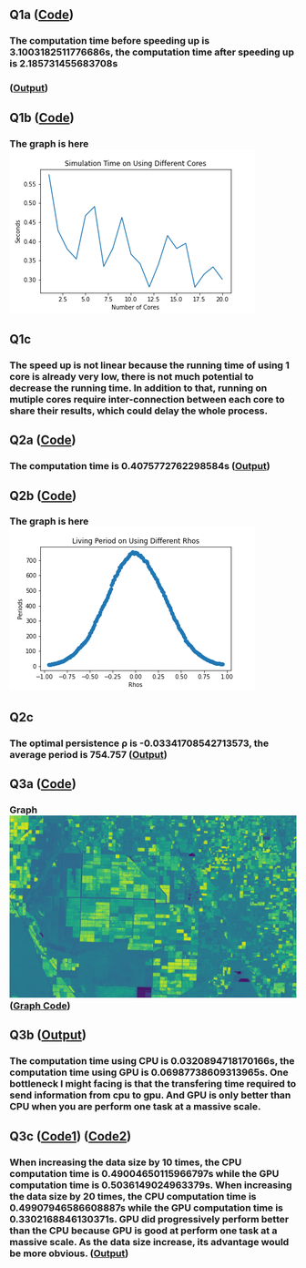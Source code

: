 ## Q1a ([Code](https://github.com/KekunH/rcc/blob/main/Q1/Q1a_mpi.py))
### The computation time before speeding up is 3.1003182511776686s, the computation time after speeding up is 2.185731455683708s 
### ([Output](https://github.com/KekunH/rcc/blob/main/Q1/Q1a.out))
## Q1b ([Code](https://github.com/KekunH/rcc/blob/main/Q1/Q1b_mpi.py))
### The graph is here ![](Q1/Q1b.png)
## Q1c
### The speed up is not linear because the running time of using 1 core is already very low, there is not much potential to decrease the running time. In addition to that, running on mutiple cores require inter-connection between each core to share their results, which could delay the whole process.

## Q2a ([Code](https://github.com/KekunH/rcc/blob/main/Q2/Q2a_mpi.py))
### The computation time is 0.4075772762298584s ([Output](https://github.com/KekunH/rcc/blob/main/Q2/Q2a.out))
## Q2b ([Code](https://github.com/KekunH/rcc/blob/main/Q2/Q2b_mpi.py))
### The graph is here ![](Q2/Q2b.png)
## Q2c 
### The optimal persistence ρ is -0.03341708542713573, the average period is 754.757 ([Output](https://github.com/KekunH/rcc/blob/main/Q2/Q2a.out))

## Q3a ([Code](https://github.com/KekunH/rcc/blob/main/Q3/Q3a.py))
### Graph ![](Q3/Q3a.png) ([Graph Code](https://github.com/KekunH/rcc/blob/main/Graph.ipynb))
## Q3b ([Output](https://github.com/KekunH/rcc/blob/main/Q3/Q3a.out))
### The computation time using CPU is 0.0320894718170166s, the computation time using GPU is 0.06987738609313965s. One bottleneck I might facing is that the transfering time required to send information from cpu to gpu. And GPU is only better than CPU when you are perform one task at a massive scale.
## Q3c ([Code1](https://github.com/KekunH/rcc/blob/main/Q3/Q3c_10.py)) ([Code2](https://github.com/KekunH/rcc/blob/main/Q3/Q3c_20.py))
### When increasing the data size by 10 times, the CPU computation time is 0.49004650115966797s while the GPU computation time is 0.5036149024963379s. When increasing the data size by 20 times, the CPU computation time is 0.49907946586608887s while the GPU computation time is 0.3302168846130371s. GPU did progressively perform better than the CPU because GPU is good at perform one task at a massive scale. As the data size increase, its advantage would be more obvious. ([Output](https://github.com/KekunH/rcc/blob/main/Q3/Q3c.out))


